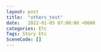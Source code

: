 ```yaml
---
layout: post
title:  "others_test"
date:   2022-01-05 07:00:00 +0000
categories: Etc
Tags: Story Etc
SceneCode: []
---
```

